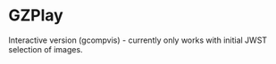 # GZPlay
Interactive version (gcompvis) - currently only works with initial JWST selection of images.
